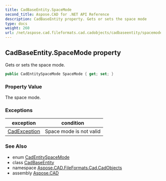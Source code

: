 ```yaml
---
title: CadBaseEntity.SpaceMode
second_title: Aspose.CAD for .NET API Reference
description: CadBaseEntity property. Gets or sets the space mode
type: docs
weight: 260
url: /net/aspose.cad.fileformats.cad.cadobjects/cadbaseentity/spacemode/
---
```

## CadBaseEntity.SpaceMode property

Gets or sets the space mode.

```csharp
public CadEntitySpaceMode SpaceMode { get; set; }
```

### Property Value

The space mode.

### Exceptions

| exception | condition |
| --- | --- |
| [CadException](../../../aspose.cad.cadexceptions.imageformats/cadexception/) | Space mode is not valid |

### See Also

* enum [CadEntitySpaceMode](../../../aspose.cad.fileformats.cad.cadconsts/cadentityspacemode/)
* class [CadBaseEntity](../)
* namespace [Aspose.CAD.FileFormats.Cad.CadObjects](../../cadbaseentity/)
* assembly [Aspose.CAD](../../../)


